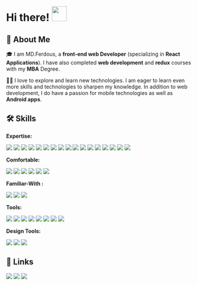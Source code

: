 # Hi there! <img src = "https://raw.githubusercontent.com/MartinHeinz/MartinHeinz/master/wave.gif" width = 40px>

 <!-- <kbd>
 ## 🚀 About Me 
 </kbd> -->

## 🚀 About Me

🎓 I am MD.Ferdous, a **front-end web Developer**  (specializing in **React Applications**). I have also completed **web development** and **redux** courses with my **MBA** Degree. 

👨‍💻 I love to explore and learn new technologies. I am eager to learn even more skills and technologies to sharpen my knowledge. In addition to web development, I do have a passion for mobile technologies as well as **Android apps**.


## 🛠️ Skills

**Expertise:**

[<img src="https://img.shields.io/badge/-HTML5-E34F26?style=for-the-badge&logo=html5&logoColor=white">](https://github.com/ferdousr3/ferdousr3/blob/main/README.md)
[<img src="https://img.shields.io/badge/-CSS3-1572B6?style=for-the-badge&logo=css3&logoColor=white">](https://github.com/ferdousr3/ferdousr3/blob/main/README.md)
[<img src="https://img.shields.io/badge/-javaScript-2d333b?style=for-the-badge&logo=javascript&logoColor=yollow">](https://github.com/ferdousr3/ferdousr3/blob/main/README.md)
[<img src="https://img.shields.io/badge/-ES6-2d333b?style=for-the-badge&logo=javascript&logoColor=yollow">](https://github.com/ferdousr3/ferdousr3/blob/main/README.md)
[<img src="https://img.shields.io/badge/-Typescript-3178C6?style=for-the-badge&logo=typescript&logoColor=white">](https://github.com/ferdousr3/ferdousr3/blob/main/README.md)
[<img src="https://img.shields.io/badge/-React js-2d3333?style=for-the-badge&logo=react&logoColor=61DAFB">](https://github.com/ferdousr3/ferdousr3/blob/main/README.md)
[<img src="https://img.shields.io/badge/-React Router-CA4245?style=for-the-badge&logo=reactrouter&logoColor=white">](https://github.com/ferdousr3/ferdousr3/blob/main/README.md)
[<img src="https://img.shields.io/badge/-Next js-000000?style=for-the-badge&logo=next.js&logoColor=white">](https://github.com/ferdousr3/ferdousr3/blob/main/README.md)
[<img src="https://img.shields.io/badge/-Redux-764ABC?style=for-the-badge&logo=redux&logoColor=white">](https://github.com/ferdousr3/ferdousr3/blob/main/README.md)
[<img src="https://img.shields.io/badge/-Rest API-4285F4?style=for-the-badge&logo=Amazon CloudWatch&logoColor=white">](https://github.com/ferdousr3/ferdousr3/blob/main/README.md)
[<img src="https://img.shields.io/badge/-  Authentication-EB5424?style=for-the-badge&logo=AdGuard&logoColor=white">](https://github.com/ferdousr3/ferdousr3/blob/main/README.md)
[<img src="https://img.shields.io/badge/- React Bootstrap-764ABC?style=for-the-badge&logo=bootstrap&logoColor=white">](https://github.com/ferdousr3/ferdousr3/blob/main/README.md)
[<img src="https://img.shields.io/badge/-Tailwind CSS-06B6D4?style=for-the-badge&logo=Tailwindcss&logoColor=white">](https://github.com/ferdousr3/ferdousr3/blob/main/README.md)
[<img src="https://img.shields.io/badge/-Bootstrap-7952B3?style=for-the-badge&logo=Bootstrap&logoColor=white">](https://github.com/ferdousr3/ferdousr3/blob/main/README.md)
[<img src="https://img.shields.io/badge/-MUI-007FFF?style=for-the-badge&logo=Mui&logoColor=white">](https://github.com/ferdousr3/ferdousr3/blob/main/README.md)
[<img src="https://img.shields.io/badge/-Sass-CC6699?style=for-the-badge&logo=sass&logoColor=white">](https://github.com/ferdousr3/ferdousr3/blob/main/README.md)
[<img src="https://img.shields.io/badge/-Chakra UI-319795?style=for-the-badge&logo=chakraui&logoColor=white">](https://github.com/ferdousr3/ferdousr3/blob/main/README.md)
 </br>

**Comfortable:**

 [<img src="https://img.shields.io/badge/-Node js-339933?style=for-the-badge&logo=node.js&logoColor=white">](https://github.com/ferdousr3/ferdousr3/blob/main/README.md)
 [<img src="https://img.shields.io/badge/-Mongo DB-47A248?style=for-the-badge&logo=mongodb&logoColor=white">](https://github.com/ferdousr3/ferdousr3/blob/main/README.md)
 [<img src="https://img.shields.io/badge/-Mongoose-C70D2C?style=for-the-badge&logo=Spring Security&logoColor=white">](https://github.com/ferdousr3/ferdousr3/blob/main/README.md)
 [<img src="https://img.shields.io/badge/-Express js-000000?style=for-the-badge&logo=express&logoColor=white">](https://github.com/ferdousr3/ferdousr3/blob/main/README.md)
 [<img src="https://img.shields.io/badge/-Stripe-008CDD?style=for-the-badge&logo=stripe&logoColor=white">](https://github.com/ferdousr3/ferdousr3/blob/main/README.md)
 [<img src="https://img.shields.io/badge/-Jwt-000000?style=for-the-badge&logo=JSON Web Tokens&logoColor=white">](https://github.com/ferdousr3/ferdousr3/blob/main/README.md)
</br>

**Familiar-With :**

 [<img src="https://img.shields.io/badge/-React Native-2d3333?style=for-the-badge&logo=react&logoColor=61DAFB">](https://github.com/ferdousr3/ferdousr3/blob/main/README.md)
 [<img src="https://img.shields.io/badge/-React Query-FF4154?style=for-the-badge&logo=React Query&logoColor=white">](https://github.com/ferdousr3/ferdousr3/blob/main/README.md)
 [<img src="https://img.shields.io/badge/-React Hook Form-EC5990?style=for-the-badge&logo=ReactHookForm&logoColor=white">](https://github.com/ferdousr3/ferdousr3/blob/main/README.md)
 </br>

**Tools:**

 [<img src="https://img.shields.io/badge/-Github-EC5990?style=for-the-badge&logo=github&logoColor=white">](https://github.com/ferdousr3/ferdousr3/blob/main/README.md)
 [<img src="https://img.shields.io/badge/-Git-F05032?style=for-the-badge&logo=git&logoColor=white">](https://github.com/ferdousr3/ferdousr3/blob/main/README.md)
 [<img src="https://img.shields.io/badge/-Firebase-ffaa00?style=for-the-badge&logo=Firebase&logoColor=white">](https://github.com/ferdousr3/ferdousr3/blob/main/README.md)
 [<img src="https://img.shields.io/badge/-Netlify-00C7B7?style=for-the-badge&logo=Netlify&logoColor=white">](https://github.com/ferdousr3/ferdousr3/blob/main/README.md)
 [<img src="https://img.shields.io/badge/-Heroku-430098?style=for-the-badge&logo=Heroku&logoColor=white">](https://github.com/ferdousr3/ferdousr3/blob/main/README.md)
 [<img src="https://img.shields.io/badge/-Vercel-000000?style=for-the-badge&logo=vercel&logoColor=white">](https://github.com/ferdousr3/ferdousr3/blob/main/README.md)
 [<img src="https://img.shields.io/badge/-vs code-007ACC?style=for-the-badge&logo=Visual Studio Code&logoColor=white">](https://github.com/ferdousr3/ferdousr3/blob/main/README.md)
 [<img src="https://img.shields.io/badge/-Chrome Dev Tool-4285F4?style=for-the-badge&logo=googlechrome&logoColor=white">](https://github.com/ferdousr3/ferdousr3/blob/main/README.md)
</br>

**Design Tools:**

[<img src="https://img.shields.io/badge/adobe_xd-470137?style=for-the-badge&logo=adobe-xd&logoColor=white">](https://github.com/ferdousr3/ferdousr3/blob/main/README.md)
[<img src="https://img.shields.io/badge/figma-000000?style=for-the-badge&logo=figma&logoColor=white">](https://github.com/ferdousr3/ferdousr3/blob/main/README.md)
[<img src="https://img.shields.io/badge/canva-00C4CC?style=for-the-badge&logo=canva&logoColor=white">](https://github.com/ferdousr3/ferdousr3/blob/main/README.md)
</br>

## 🔗 Links

<!-- display the social media buttons in your README -->

[<img src="https://img.shields.io/badge/-Portfolio-0A192F?style=for-the-badge&logo=googleChrome&logoColor=white">](https://ferdousresume.Netlify.app)
[<img src="https://img.shields.io/badge/-LinkedIn-0072b1?style=for-the-badge&logo=Linkedin&logoColor=white">](https://www.linkedin.com/in/ferdousr3)
[<img src="https://img.shields.io/badge/-Twitter-1DA1F2?style=for-the-badge&logo=Twitter&logoColor=white">](https://twitter.com/ferdousr3)
